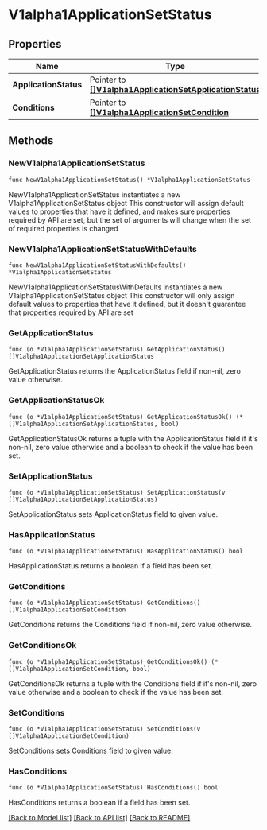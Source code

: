 # V1alpha1ApplicationSetStatus

## Properties

Name | Type | Description | Notes
------------ | ------------- | ------------- | -------------
**ApplicationStatus** | Pointer to [**[]V1alpha1ApplicationSetApplicationStatus**](V1alpha1ApplicationSetApplicationStatus.md) |  | [optional] 
**Conditions** | Pointer to [**[]V1alpha1ApplicationSetCondition**](V1alpha1ApplicationSetCondition.md) |  | [optional] 

## Methods

### NewV1alpha1ApplicationSetStatus

`func NewV1alpha1ApplicationSetStatus() *V1alpha1ApplicationSetStatus`

NewV1alpha1ApplicationSetStatus instantiates a new V1alpha1ApplicationSetStatus object
This constructor will assign default values to properties that have it defined,
and makes sure properties required by API are set, but the set of arguments
will change when the set of required properties is changed

### NewV1alpha1ApplicationSetStatusWithDefaults

`func NewV1alpha1ApplicationSetStatusWithDefaults() *V1alpha1ApplicationSetStatus`

NewV1alpha1ApplicationSetStatusWithDefaults instantiates a new V1alpha1ApplicationSetStatus object
This constructor will only assign default values to properties that have it defined,
but it doesn't guarantee that properties required by API are set

### GetApplicationStatus

`func (o *V1alpha1ApplicationSetStatus) GetApplicationStatus() []V1alpha1ApplicationSetApplicationStatus`

GetApplicationStatus returns the ApplicationStatus field if non-nil, zero value otherwise.

### GetApplicationStatusOk

`func (o *V1alpha1ApplicationSetStatus) GetApplicationStatusOk() (*[]V1alpha1ApplicationSetApplicationStatus, bool)`

GetApplicationStatusOk returns a tuple with the ApplicationStatus field if it's non-nil, zero value otherwise
and a boolean to check if the value has been set.

### SetApplicationStatus

`func (o *V1alpha1ApplicationSetStatus) SetApplicationStatus(v []V1alpha1ApplicationSetApplicationStatus)`

SetApplicationStatus sets ApplicationStatus field to given value.

### HasApplicationStatus

`func (o *V1alpha1ApplicationSetStatus) HasApplicationStatus() bool`

HasApplicationStatus returns a boolean if a field has been set.

### GetConditions

`func (o *V1alpha1ApplicationSetStatus) GetConditions() []V1alpha1ApplicationSetCondition`

GetConditions returns the Conditions field if non-nil, zero value otherwise.

### GetConditionsOk

`func (o *V1alpha1ApplicationSetStatus) GetConditionsOk() (*[]V1alpha1ApplicationSetCondition, bool)`

GetConditionsOk returns a tuple with the Conditions field if it's non-nil, zero value otherwise
and a boolean to check if the value has been set.

### SetConditions

`func (o *V1alpha1ApplicationSetStatus) SetConditions(v []V1alpha1ApplicationSetCondition)`

SetConditions sets Conditions field to given value.

### HasConditions

`func (o *V1alpha1ApplicationSetStatus) HasConditions() bool`

HasConditions returns a boolean if a field has been set.


[[Back to Model list]](../README.md#documentation-for-models) [[Back to API list]](../README.md#documentation-for-api-endpoints) [[Back to README]](../README.md)



